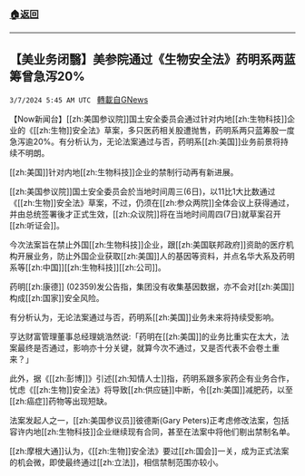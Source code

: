 ###  [:house:返回](README.md)
---


## 【美业务闭翳】美参院通过《生物安全法》药明系两蓝筹曾急泻20%
`3/7/2024 5:45 AM UTC ` [轉載自GNews](https://gnews.org/articles/2372983)

【Now新闻台】[[zh:美国参议院]]国土安全委员会通过针对内地[[zh:生物科技]]企业的《[[zh:生物]]安全法》草案，多只医药相关股遭抛售，药明系两只蓝筹股一度急泻逾20%。有分析认为，无论法案通过与否，药明系[[zh:美国]]业务前景将持续不明朗。

[[zh:美国]]针对内地[[zh:生物科技]]企业的禁制行动再有新进展。

[[zh:美国参议院]]国土安全委员会於当地时间周三(6日)，以11比1大比数通过《[[zh:生物]]安全法》草案，不过，仍须在[[zh:参众两院]]全体会议上获得通过，并由总统签署後才正式生效，[[zh:众议院]]将在当地时间周四(7日)就草案召开[[zh:听证会]]。

今次法案旨在禁止外国[[zh:生物科技]]企业，跟[[zh:美国联邦政府]]资助的医疗机构开展业务，防止外国企业获取[[zh:美国]]人的基因等资料，并点名华大系及药明系等[[zh:中国]][[zh:生物科技]][[zh:公司]]。

药明[[zh:康德]] (02359)发公告指，集团没有收集基因数据，亦不会对[[zh:美国]]构成[[zh:国家]]安全风险。

有分析认为，无论法案通过与否，药明系[[zh:美国]]业务未来将持续受影响。

亨达财富管理董事总经理姚浩然说:「药明在[[zh:美国]]的业务比重实在太大，法案最终是否通过，影响亦十分关键，就算今次不通过，又是否代表不会卷土重来？」

此外，据《[[zh:彭博]]》引述[[zh:知情人士]]指，药明系跟多家药企有业务合作，忧虑《[[zh:生物]]安全法》将导致[[zh:供应链]]中断，令[[zh:美国]]减肥药，以至[[zh:癌症]]药物等出现短缺。

法案发起人之一，[[zh:美国参议员]]彼德斯(Gary Peters)正考虑修改法案，包括容许内地[[zh:生物科技]]企业继续现有合同，甚至在法案中将他们剔出禁制名单。

[[zh:摩根大通]]认为，《[[zh:生物]]安全法》要过[[zh:国会]]一关，成为正式法案的机会微，即使最终通过[[zh:立法]]，相信禁制范围亦较小。
